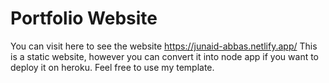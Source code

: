 # Portfolio Website
You can visit here to see the website https://junaid-abbas.netlify.app/
This is a static website, however you can convert it into node app if you want to deploy it on heroku. Feel free to use my template.
